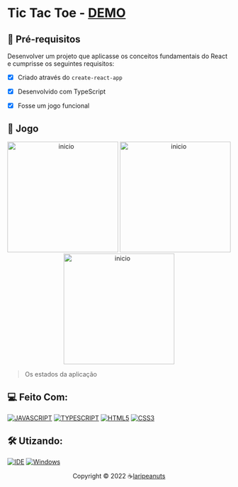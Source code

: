 # Tic Tac Toe - [DEMO](https://vercel)

## 🎯 Pré-requisitos

Desenvolver um projeto que aplicasse os conceitos fundamentais do React e cumprisse os seguintes requisitos:

- [x] Criado através do `create-react-app`
- [x] Desenvolvido com TypeScript
- [x] Fosse um jogo funcional


## 🥳 Jogo
<p align="center">
  <img src="./../Public/Assets/larissa-tictactie1.png" alt="inicio" width="250">
  <img src="./../Public/Assets/larissa-tictactie2.png" alt="inicio" width="250">
  <img src="./../Public/Assets/larissa-tictactie3.png" alt="inicio" width="250">
</p>

> Os estados da aplicação

## 💻 Feito Com:
[![JAVASCRIPT](https://img.shields.io/badge/JavaScript-F7DF1E?style=for-the-badge&logo=javascript&logoColor=black)](https://developer.mozilla.org/pt-BR/docs/Web/JavaScript)
[![TYPESCRIPT](https://img.shields.io/badge/TypeScript-007ACC?style=for-the-badge&logo=typescript&logoColor=white)](https://www.typescriptlang.org/)
[![HTML5](https://img.shields.io/badge/HTML5-E34F26?style=for-the-badge&logo=html5&logoColor=white)](https://developer.mozilla.org/pt-BR/docs/Web/HTML)
[![CSS3](https://img.shields.io/badge/CSS3-1572B6?style=for-the-badge&logo=css3&logoColor=white)](https://developer.mozilla.org/pt-BR/docs/Web/CSS)

## 🛠️ Utizando:
[![IDE](https://img.shields.io/badge/Visual_studio_code-0078D4?style=for-the-badge&logo=visual%20studio%20code&logoColor=white)](https://code.visualstudio.com/)
[![Windows](https://img.shields.io/badge/Windows-0078D6?style=for-the-badge&logo=windows&logoColor=white)](https://www.microsoft.com/pt-br/windows/get-windows-10)

<p align="center">Copyright © 2022 ☕<a href="https://github.com/laripeanuts">laripeanuts</a></p>


